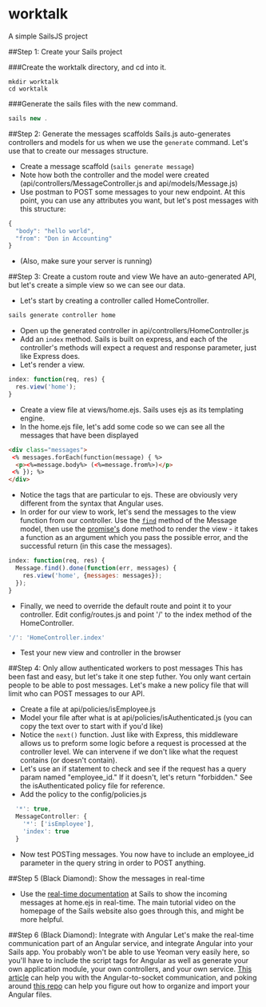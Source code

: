 worktalk
==========

A simple SailsJS project

##Step 1: Create your Sails project

###Create the worktalk directory, and cd into it.

```javacript
mkdir worktalk
cd worktalk
```

###Generate the sails files with the new command.

```javascript
sails new .
```

##Step 2: Generate the messages scaffolds
Sails.js auto-generates controllers and models for us when we use the `generate` command. Let's use that to create our messages structure.
* Create a message scaffold (`sails generate message`)
* Note how both the controller and the model were created (api/controllers/MessageController.js and api/models/Message.js)
* Use postman to POST some messages to your new endpoint. At this point, you can use any attributes you want, but let's post messages with this structure:

```javascript
{
  "body": "hello world",
  "from": "Don in Accounting"
}
```
* (Also, make sure your server is running)

##Step 3: Create a custom route and view
We have an auto-generated API, but let's create a simple view so we can see our data.
* Let's start by creating a controller called HomeController.

```javascript
sails generate controller home
```
* Open up the generated controller in api/controllers/HomeController.js
* Add an `index` method. Sails is built on express, and each of the controller's methods will expect a request and response parameter, just like Express does.
* Let's render a view.

```javascript
index: function(req, res) {
  res.view('home');
}
```
* Create a view file at views/home.ejs. Sails uses ejs as its templating engine.
* In the home.ejs file, let's add some code so we can see all the messages that have been displayed

```html
<div class="messages">
 <% messages.forEach(function(message) { %>
  <p><%=message.body%> (<%=message.from%>)</p>
 <% }); %>
</div>
```
* Notice the tags that are particular to ejs. These are obviously very different from the syntax that Angular uses.
* In order for our view to work, let's send the messages to the view function from our controller. Use the [`find`](http://sailsjs.org/#!documentation/models) method of the Message model, then use the [promise's](http://www.html5rocks.com/en/tutorials/es6/promises/) done method to render the view - it takes a function as an argument which you pass the possible error, and the successful return (in this case the messages).

```javascript
index: function(req, res) {
  Message.find().done(function(err, messages) {
    res.view('home', {messages: messages});
  });
}
```
* Finally, we need to override the default route and point it to your controller. Edit config/routes.js and point '/' to the index method of the HomeController.

```javascript
'/': 'HomeController.index'
```
* Test your new view and controller in the browser

##Step 4: Only allow authenticated workers to post messages
This has been fast and easy, but let's take it one step futher. You only want certain people to be able to post messages. Let's make a new policy file that will limit who can POST messages to our API.
* Create a file at api/policies/isEmployee.js
* Model your file after what is at api/policies/isAuthenticated.js (you can copy the text over to start with if you'd like)
* Notice the `next()` function. Just like with Express, this middleware allows us to preform some logic before a request is processed at the controller level. We can intervene if we don't like what the request contains (or doesn't contain).
* Let's use an if statement to check and see if the request has a query param named "employee_id." If it doesn't, let's return "forbidden." See the isAuthenticated policy file for reference.
* Add the policy to the config/policies.js

```javascript
  '*': true,
  MessageController: {
    '*': ['isEmployee'],
    'index': true
  }
```
* Now test POSTing messages. You now have to include an employee_id parameter in the query string in order to POST anything.

##Step 5 (Black Diamond): Show the messages in real-time
* Use the [real-time documentation](http://sailsjs.org/#!documentation/sockets) at Sails to show the incoming messages at home.ejs in real-time. The main tutorial video on the homepage of the Sails website also goes through this, and might be more helpful.

##Step 6 (Black Diamond): Integrate with Angular
Let's make the real-time communication part of an Angular service, and integrate Angular into your Sails app. 
You probably won't be able to use Yeoman very easily here, so you'll have to include the script tags for Angular as well as generate your own application module, your own controllers, and your own service. [This article](http://www.html5rocks.com/en/tutorials/frameworks/angular-websockets/) can help you with the Angular-to-socket communication, and poking around [this repo](https://github.com/levid/angular-sails-socketio-mongo-demo) can help you figure out how to organize and import your Angular files.
